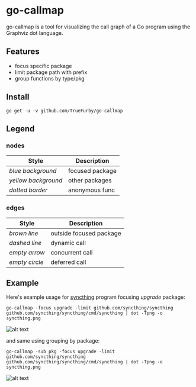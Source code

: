 # go-callmap
go-callmap is a tool for visualizing the call graph of a Go program using the Graphviz dot language.

## Features
- focus specific package
- limit package path with prefix
- group functions by type/pkg

## Install
```
go get -u -v github.com/TrueFurby/go-callmap
```

## Legend

### nodes
Style | Description
--- | ---
*blue background* | focused package
*yellow background* | other packages
*dotted border* | anonymous func

### edges
Style | Description
--- | ---
*brown line* | outside focused package
*dashed line* | dynamic call
*empty arrow* | concurrent call
*empty circle* | deferred call

## Example
Here's example usage for [syncthing](https://github.com/syncthing/syncthing) program focusing *upgrade* package:
```
go-callmap -focus upgrade -limit github.com/syncthing/syncthing github.com/syncthing/syncthing/cmd/syncthing | dot -Tpng -o syncthing.png
```

![alt text](https://raw.githubusercontent.com/TrueFurby/go-callmap/master/images/syncthing.png)

and same using grouping by package:

```
go-callmap -sub pkg -focus upgrade -limit github.com/syncthing/syncthing github.com/syncthing/syncthing/cmd/syncthing | dot -Tpng -o syncthing.png
```

![alt text](https://raw.githubusercontent.com/TrueFurby/go-callmap/master/images/syncthing_pkg.png)
